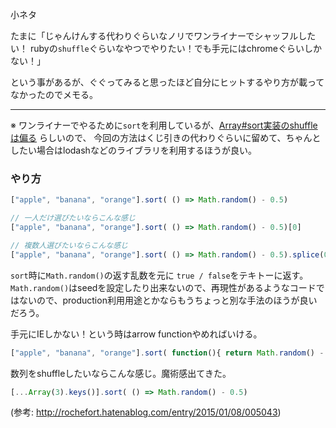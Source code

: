 
小ネタ

たまに「じゃんけんする代わりぐらいなノリでワンライナーでシャッフルしたい！
rubyの`shuffle`ぐらいなやつでやりたい！でも手元にはchromeぐらいしかない！」

という事があるが、ぐぐってみると思ったほど自分にヒットするやり方が載ってなかったのでメモる。

---
※ ワンライナーでやるために`sort`を利用しているが、[Array#sort実装のshuffleは偏る](http://qiita.com/minodisk/items/94b6287468d0e165f6d9) らしいので、
今回の方法はくじ引きの代わりぐらいに留めて、ちゃんとしたい場合はlodashなどのライブラリを利用するほうが良い。

### やり方

```js
["apple", "banana", "orange"].sort( () => Math.random() - 0.5)

// 一人だけ選びたいならこんな感じ
["apple", "banana", "orange"].sort( () => Math.random() - 0.5)[0]

// 複数人選びたいならこんな感じ
["apple", "banana", "orange"].sort( () => Math.random() - 0.5).splice(0,2)
```

`sort`時に`Math.random()`の返す乱数を元に `true / false`をテキトーに返す。
`Math.random()`はseedを設定したり出来ないので、再現性があるようなコードではないので、production利用用途とかならもうちょっと別な手法のほうが良いだろう。


手元にIEしかない！という時はarrow functionやめればいける。

```js
["apple", "banana", "orange"].sort( function(){ return Math.random() - 0.5 })
```

数列をshuffleしたいならこんな感じ。魔術感出てきた。

```js
[...Array(3).keys()].sort( () => Math.random() - 0.5)
```
(参考: http://rochefort.hatenablog.com/entry/2015/01/08/005043)


